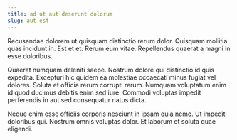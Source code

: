 ```yaml
---
title: ad ut aut deserunt dolorum
slug: aut est
---
```


Recusandae dolorem ut quisquam distinctio rerum dolor. Quisquam mollitia quas incidunt in. Est et et. Rerum eum vitae. Repellendus quaerat a magni in esse doloribus.

Quaerat numquam deleniti saepe. Nostrum dolore qui distinctio id quis expedita. Excepturi hic quidem ea molestiae occaecati minus fugiat vel dolores. Soluta et officia rerum corrupti rerum. Numquam voluptatum enim id quod ducimus debitis enim sed iure. Commodi voluptas impedit perferendis in aut sed consequatur natus dicta.

Neque enim esse officiis corporis nesciunt in ipsam quia nemo. Ut impedit doloribus qui. Nostrum omnis voluptas dolor. Et laborum et soluta quae eligendi.
